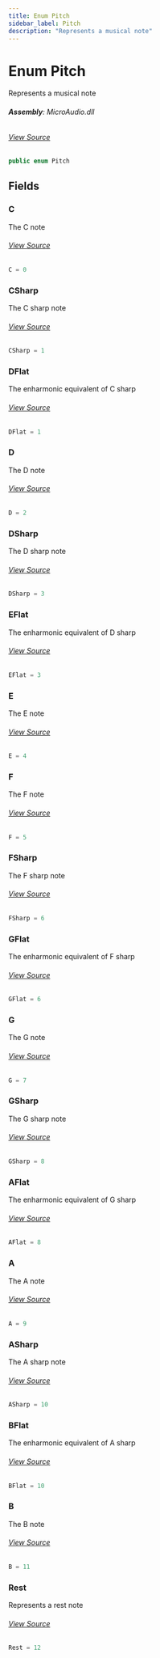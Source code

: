 ```yaml
---
title: Enum Pitch
sidebar_label: Pitch
description: "Represents a musical note"
---
```

# Enum Pitch
Represents a musical note

###### **Assembly**: MicroAudio.dll
###### [View Source](https://github.com/WildernessLabs/Meadow.Foundation.git/blob/develop/Source/Meadow.Foundation.Libraries_and_Frameworks/Audio.MicroAudio/Driver/MicroAudio.Enums.cs#L6)
```csharp title="Declaration"
public enum Pitch
```
## Fields
### C
The C note
###### [View Source](https://github.com/WildernessLabs/Meadow.Foundation.git/blob/develop/Source/Meadow.Foundation.Libraries_and_Frameworks/Audio.MicroAudio/Driver/MicroAudio.Enums.cs#L11)
```csharp title="Declaration"
C = 0
```
### CSharp
The C sharp note
###### [View Source](https://github.com/WildernessLabs/Meadow.Foundation.git/blob/develop/Source/Meadow.Foundation.Libraries_and_Frameworks/Audio.MicroAudio/Driver/MicroAudio.Enums.cs#L15)
```csharp title="Declaration"
CSharp = 1
```
### DFlat
The enharmonic equivalent of C sharp
###### [View Source](https://github.com/WildernessLabs/Meadow.Foundation.git/blob/develop/Source/Meadow.Foundation.Libraries_and_Frameworks/Audio.MicroAudio/Driver/MicroAudio.Enums.cs#L19)
```csharp title="Declaration"
DFlat = 1
```
### D
The D note
###### [View Source](https://github.com/WildernessLabs/Meadow.Foundation.git/blob/develop/Source/Meadow.Foundation.Libraries_and_Frameworks/Audio.MicroAudio/Driver/MicroAudio.Enums.cs#L23)
```csharp title="Declaration"
D = 2
```
### DSharp
The D sharp note
###### [View Source](https://github.com/WildernessLabs/Meadow.Foundation.git/blob/develop/Source/Meadow.Foundation.Libraries_and_Frameworks/Audio.MicroAudio/Driver/MicroAudio.Enums.cs#L27)
```csharp title="Declaration"
DSharp = 3
```
### EFlat
The enharmonic equivalent of D sharp
###### [View Source](https://github.com/WildernessLabs/Meadow.Foundation.git/blob/develop/Source/Meadow.Foundation.Libraries_and_Frameworks/Audio.MicroAudio/Driver/MicroAudio.Enums.cs#L31)
```csharp title="Declaration"
EFlat = 3
```
### E
The E note
###### [View Source](https://github.com/WildernessLabs/Meadow.Foundation.git/blob/develop/Source/Meadow.Foundation.Libraries_and_Frameworks/Audio.MicroAudio/Driver/MicroAudio.Enums.cs#L35)
```csharp title="Declaration"
E = 4
```
### F
The F note
###### [View Source](https://github.com/WildernessLabs/Meadow.Foundation.git/blob/develop/Source/Meadow.Foundation.Libraries_and_Frameworks/Audio.MicroAudio/Driver/MicroAudio.Enums.cs#L39)
```csharp title="Declaration"
F = 5
```
### FSharp
The F sharp note
###### [View Source](https://github.com/WildernessLabs/Meadow.Foundation.git/blob/develop/Source/Meadow.Foundation.Libraries_and_Frameworks/Audio.MicroAudio/Driver/MicroAudio.Enums.cs#L43)
```csharp title="Declaration"
FSharp = 6
```
### GFlat
The enharmonic equivalent of F sharp
###### [View Source](https://github.com/WildernessLabs/Meadow.Foundation.git/blob/develop/Source/Meadow.Foundation.Libraries_and_Frameworks/Audio.MicroAudio/Driver/MicroAudio.Enums.cs#L47)
```csharp title="Declaration"
GFlat = 6
```
### G
The G note
###### [View Source](https://github.com/WildernessLabs/Meadow.Foundation.git/blob/develop/Source/Meadow.Foundation.Libraries_and_Frameworks/Audio.MicroAudio/Driver/MicroAudio.Enums.cs#L51)
```csharp title="Declaration"
G = 7
```
### GSharp
The G sharp note
###### [View Source](https://github.com/WildernessLabs/Meadow.Foundation.git/blob/develop/Source/Meadow.Foundation.Libraries_and_Frameworks/Audio.MicroAudio/Driver/MicroAudio.Enums.cs#L55)
```csharp title="Declaration"
GSharp = 8
```
### AFlat
The enharmonic equivalent of G sharp
###### [View Source](https://github.com/WildernessLabs/Meadow.Foundation.git/blob/develop/Source/Meadow.Foundation.Libraries_and_Frameworks/Audio.MicroAudio/Driver/MicroAudio.Enums.cs#L59)
```csharp title="Declaration"
AFlat = 8
```
### A
The A note
###### [View Source](https://github.com/WildernessLabs/Meadow.Foundation.git/blob/develop/Source/Meadow.Foundation.Libraries_and_Frameworks/Audio.MicroAudio/Driver/MicroAudio.Enums.cs#L63)
```csharp title="Declaration"
A = 9
```
### ASharp
The A sharp note
###### [View Source](https://github.com/WildernessLabs/Meadow.Foundation.git/blob/develop/Source/Meadow.Foundation.Libraries_and_Frameworks/Audio.MicroAudio/Driver/MicroAudio.Enums.cs#L67)
```csharp title="Declaration"
ASharp = 10
```
### BFlat
The enharmonic equivalent of A sharp
###### [View Source](https://github.com/WildernessLabs/Meadow.Foundation.git/blob/develop/Source/Meadow.Foundation.Libraries_and_Frameworks/Audio.MicroAudio/Driver/MicroAudio.Enums.cs#L71)
```csharp title="Declaration"
BFlat = 10
```
### B
The B note
###### [View Source](https://github.com/WildernessLabs/Meadow.Foundation.git/blob/develop/Source/Meadow.Foundation.Libraries_and_Frameworks/Audio.MicroAudio/Driver/MicroAudio.Enums.cs#L75)
```csharp title="Declaration"
B = 11
```
### Rest
Represents a rest note
###### [View Source](https://github.com/WildernessLabs/Meadow.Foundation.git/blob/develop/Source/Meadow.Foundation.Libraries_and_Frameworks/Audio.MicroAudio/Driver/MicroAudio.Enums.cs#L79)
```csharp title="Declaration"
Rest = 12
```
